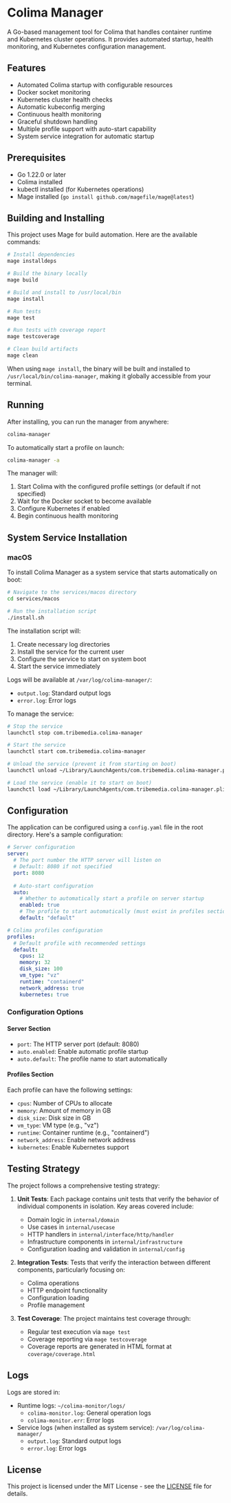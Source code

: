 # Colima Manager

A Go-based management tool for Colima that handles container runtime and Kubernetes cluster operations. It provides automated startup, health monitoring, and Kubernetes configuration management.

## Features

- Automated Colima startup with configurable resources
- Docker socket monitoring
- Kubernetes cluster health checks
- Automatic kubeconfig merging
- Continuous health monitoring
- Graceful shutdown handling
- Multiple profile support with auto-start capability
- System service integration for automatic startup

## Prerequisites

- Go 1.22.0 or later
- Colima installed
- kubectl installed (for Kubernetes operations)
- Mage installed (`go install github.com/magefile/mage@latest`)

## Building and Installing

This project uses Mage for build automation. Here are the available commands:

```bash
# Install dependencies
mage installdeps

# Build the binary locally
mage build

# Build and install to /usr/local/bin
mage install

# Run tests
mage test

# Run tests with coverage report
mage testcoverage

# Clean build artifacts
mage clean
```

When using `mage install`, the binary will be built and installed to `/usr/local/bin/colima-manager`, making it globally accessible from your terminal.

## Running

After installing, you can run the manager from anywhere:

```bash
colima-manager
```

To automatically start a profile on launch:
```bash
colima-manager -a
```

The manager will:
1. Start Colima with the configured profile settings (or default if not specified)
2. Wait for the Docker socket to become available
3. Configure Kubernetes if enabled
4. Begin continuous health monitoring

## System Service Installation

### macOS

To install Colima Manager as a system service that starts automatically on boot:

```bash
# Navigate to the services/macos directory
cd services/macos

# Run the installation script
./install.sh
```

The installation script will:
1. Create necessary log directories
2. Install the service for the current user
3. Configure the service to start on system boot
4. Start the service immediately

Logs will be available at `/var/log/colima-manager/`:
- `output.log`: Standard output logs
- `error.log`: Error logs

To manage the service:
```bash
# Stop the service
launchctl stop com.tribemedia.colima-manager

# Start the service
launchctl start com.tribemedia.colima-manager

# Unload the service (prevent it from starting on boot)
launchctl unload ~/Library/LaunchAgents/com.tribemedia.colima-manager.plist

# Load the service (enable it to start on boot)
launchctl load ~/Library/LaunchAgents/com.tribemedia.colima-manager.plist
```

## Configuration

The application can be configured using a `config.yaml` file in the root directory. Here's a sample configuration:

```yaml
# Server configuration
server:
  # The port number the HTTP server will listen on
  # Default: 8080 if not specified
  port: 8080
  
  # Auto-start configuration
  auto:
    # Whether to automatically start a profile on server startup
    enabled: true
    # The profile to start automatically (must exist in profiles section)
    default: "default"

# Colima profiles configuration
profiles:
  # Default profile with recommended settings
  default:
    cpus: 12
    memory: 32
    disk_size: 100
    vm_type: "vz"
    runtime: "containerd"
    network_address: true
    kubernetes: true
```

### Configuration Options

#### Server Section
- `port`: The HTTP server port (default: 8080)
- `auto.enabled`: Enable automatic profile startup
- `auto.default`: The profile name to start automatically

#### Profiles Section
Each profile can have the following settings:
- `cpus`: Number of CPUs to allocate
- `memory`: Amount of memory in GB
- `disk_size`: Disk size in GB
- `vm_type`: VM type (e.g., "vz")
- `runtime`: Container runtime (e.g., "containerd")
- `network_address`: Enable network address
- `kubernetes`: Enable Kubernetes support

## Testing Strategy

The project follows a comprehensive testing strategy:

1. **Unit Tests**: Each package contains unit tests that verify the behavior of individual components in isolation. Key areas covered include:
   - Domain logic in `internal/domain`
   - Use cases in `internal/usecase`
   - HTTP handlers in `internal/interface/http/handler`
   - Infrastructure components in `internal/infrastructure`
   - Configuration loading and validation in `internal/config`

2. **Integration Tests**: Tests that verify the interaction between different components, particularly focusing on:
   - Colima operations
   - HTTP endpoint functionality
   - Configuration loading
   - Profile management

3. **Test Coverage**: The project maintains test coverage through:
   - Regular test execution via `mage test`
   - Coverage reporting via `mage testcoverage`
   - Coverage reports are generated in HTML format at `coverage/coverage.html`

## Logs

Logs are stored in:
- Runtime logs: `~/colima-monitor/logs/`
  - `colima-monitor.log`: General operation logs
  - `colima-monitor.err`: Error logs
- Service logs (when installed as system service): `/var/log/colima-manager/`
  - `output.log`: Standard output logs
  - `error.log`: Error logs

## License

This project is licensed under the MIT License - see the [LICENSE](LICENSE) file for details.
